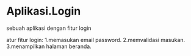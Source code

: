# Aplikasi.Login
sebuah aplikasi dengan fitur login

atur fitur login:
1.memasukan email password.
2.memvalidasi masukan.
3.menampilkan halaman beranda.
